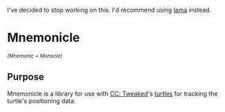 I've decided to stop working on this. I'd recommend using [lama](https://github.com/fnuecke/lama) instead.

# Mnemonicle
<sub>*(Mnemonic + Monocle)*</sub>

## Purpose
Mnemonicle is a library for use with [CC: Tweaked](https://modrinth.com/mod/cc-tweaked)'s [turtles](https://tweaked.cc/module/turtle.html)
for tracking the turtle's positioning data.